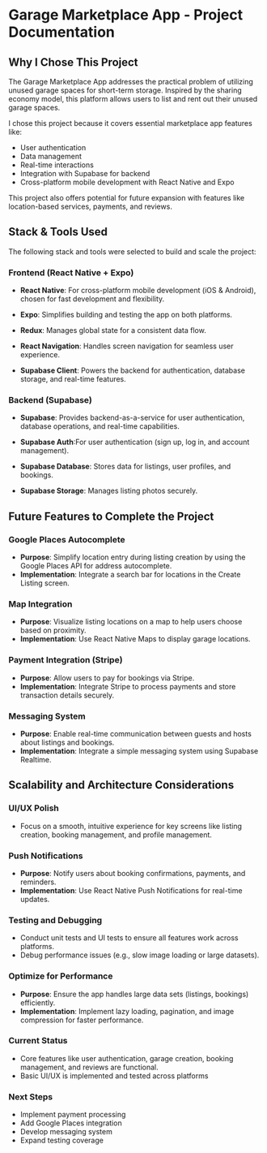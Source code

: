 # Garage Marketplace App - Project Documentation

## Why I Chose This Project
The Garage Marketplace App addresses the practical problem of utilizing unused garage spaces for short-term storage. Inspired by the sharing economy model, this platform allows users to list and rent out their unused garage spaces.

I chose this project because it covers essential marketplace app features like:

- User authentication
- Data management
- Real-time interactions
- Integration with Supabase for backend
- Cross-platform mobile development with React Native and Expo

This project also offers potential for future expansion with features like location-based services, payments, and reviews.

## Stack & Tools Used

The following stack and tools were selected to build and scale the project:

### Frontend (React Native + Expo)

- **React Native**: For cross-platform mobile development (iOS & Android), chosen for fast development and flexibility.

- **Expo**: Simplifies building and testing the app on both platforms.

- **Redux**: Manages global state for a consistent data flow.

- **React Navigation**: Handles screen navigation for seamless user experience.

- **Supabase Client**: Powers the backend for authentication, database storage, and real-time features.

### Backend (Supabase)

- **Supabase**: Provides backend-as-a-service for user authentication, database operations, and real-time capabilities.

- **Supabase Auth**:For user authentication (sign up, log in, and account management).

- **Supabase Database**: Stores data for listings, user profiles, and bookings.

- **Supabase Storage**: Manages listing photos securely.

## Future Features to Complete the Project

### Google Places Autocomplete

- **Purpose**: Simplify location entry during listing creation by using the Google Places API for address autocomplete.
- **Implementation**: Integrate a search bar for locations in the Create Listing screen.

### Map Integration

- **Purpose**: Visualize listing locations on a map to help users choose based on proximity.
- **Implementation**: Use React Native Maps to display garage locations.

### Payment Integration (Stripe)

- **Purpose**: Allow users to pay for bookings via Stripe.
- **Implementation**: Integrate Stripe to process payments and store transaction details securely.

### Messaging System

- **Purpose**: Enable real-time communication between guests and hosts about listings and bookings.
- **Implementation**: Integrate a simple messaging system using Supabase Realtime.

## Scalability and Architecture Considerations

### UI/UX Polish

- Focus on a smooth, intuitive experience for key screens like listing creation, booking management, and profile management.

### Push Notifications

- **Purpose**: Notify users about booking confirmations, payments, and reminders.
- **Implementation**: Use React Native Push Notifications for real-time updates.

### Testing and Debugging

- Conduct unit tests and UI tests to ensure all features work across platforms.
- Debug performance issues (e.g., slow image loading or large datasets).

### Optimize for Performance

- **Purpose**: Ensure the app handles large data sets (listings, bookings) efficiently.
- **Implementation**: Implement lazy loading, pagination, and image compression for faster performance.

### Current Status
- Core features like user authentication, garage creation, booking management, and reviews are functional.
- Basic UI/UX is implemented and tested across platforms

### Next Steps
- Implement payment processing
- Add Google Places integration
- Develop messaging system
- Expand testing coverage
